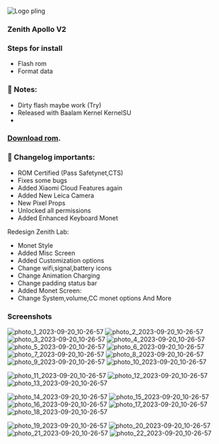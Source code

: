 ![Logo pling](https://github.com/MrrMiloa/Zenith-Apollo-V2/assets/119014113/ad1a6203-82e3-4fd3-9bdf-4d95bb88b079)
### Zenith Apollo V2

### Steps for install
- Flash rom
- Format data
### 🔖 Notes:
- Dirty flash maybe work (Try)
- Released with Baalam Kernel KernelSU
- 
### [Download rom]([https://devuploads.com/xd8po6js96gg](https://devuploads.com/6hoscsk24857)https://devuploads.com/6hoscsk24857).

### 📖 Changelog importants:
- ROM Certified (Pass Safetynet,CTS)
- Fixes some bugs
- Added Xiaomi Cloud Features again 
- Added New Leica Camera
- New Pixel Props
- Unlocked all permissions
- Added Enhanced Keyboard Monet 

Redesign Zenith Lab:
- Monet Style
- Added Misc Screen
- Added Customization options
- Change wifi,signal,battery icons
- Change Animation Charging
- Change padding status bar
- Added Monet Screen:
- Change System,volume,CC monet options
And More

### Screenshots
![photo_1_2023-09-20_10-26-57](https://github.com/MrrMiloa/Zenith-Apollo-V2/assets/119014113/7e202995-1435-4911-8ec0-d4105a3176fb)
![photo_2_2023-09-20_10-26-57](https://github.com/MrrMiloa/Zenith-Apollo-V2/assets/119014113/1ce4ea55-07e9-4476-8942-66e0456edff6)
![photo_3_2023-09-20_10-26-57](https://github.com/MrrMiloa/Zenith-Apollo-V2/assets/119014113/66a47016-ecc9-4fc9-9834-cb1a44385652)
![photo_4_2023-09-20_10-26-57](https://github.com/MrrMiloa/Zenith-Apollo-V2/assets/119014113/5024f06c-f172-491e-ae43-0b21c0280622)
![photo_5_2023-09-20_10-26-57](https://github.com/MrrMiloa/Zenith-Apollo-V2/assets/119014113/ce0c181a-2158-4688-9936-7c27e68620fb)
![photo_6_2023-09-20_10-26-57](https://github.com/MrrMiloa/Zenith-Apollo-V2/assets/119014113/7af5ce52-c6de-48ad-b036-fd5cf41b72d7)
![photo_7_2023-09-20_10-26-57](https://github.com/MrrMiloa/Zenith-Apollo-V2/assets/119014113/5bd566ce-0c0e-4d66-820d-03abf945ba86)
![photo_8_2023-09-20_10-26-57](https://github.com/MrrMiloa/Zenith-Apollo-V2/assets/119014113/f7e6f6ea-a972-473f-98f2-dd71f6938368)
![photo_9_2023-09-20_10-26-57](https://github.com/MrrMiloa/Zenith-Apollo-V2/assets/119014113/e1a168e0-778d-4f9c-8880-970f7ed86528)
![photo_10_2023-09-20_10-26-57](https://github.com/MrrMiloa/Zenith-Apollo-V2/assets/119014113/adb8f6bb-618c-40b1-8f03-d39b3d16af04)

![photo_11_2023-09-20_10-26-57](https://github.com/MrrMiloa/Zenith-Apollo-V2/assets/119014113/f54d2a01-9e41-405f-82ea-3ad80a33f7a3)
![photo_12_2023-09-20_10-26-57](https://github.com/MrrMiloa/Zenith-Apollo-V2/assets/119014113/ae2b96bf-89e8-4a75-b43f-497a55886b49)
![photo_13_2023-09-20_10-26-57](https://github.com/MrrMiloa/Zenith-Apollo-V2/assets/119014113/112d11b5-469a-4608-ae7f-0450cdf40bf9)

![photo_14_2023-09-20_10-26-57](https://github.com/MrrMiloa/Zenith-Apollo-V2/assets/119014113/5444dc19-42da-443b-a74b-825af5ad0adb)
![photo_15_2023-09-20_10-26-57](https://github.com/MrrMiloa/Zenith-Apollo-V2/assets/119014113/24276bd2-1387-4063-af2a-4b46fa3da7fc)
![photo_16_2023-09-20_10-26-57](https://github.com/MrrMiloa/Zenith-Apollo-V2/assets/119014113/cacc25eb-90de-499f-86db-ae94a370bea9)
![photo_17_2023-09-20_10-26-57](https://github.com/MrrMiloa/Zenith-Apollo-V2/assets/119014113/9be83dff-fc5d-4503-a354-dbac124897b6)
![photo_18_2023-09-20_10-26-57](https://github.com/MrrMiloa/Zenith-Apollo-V2/assets/119014113/eba91d05-c797-488d-8b0a-17db8ee4787f)

  ![photo_19_2023-09-20_10-26-57](https://github.com/MrrMiloa/Zenith-Apollo-V2/assets/119014113/58698b49-5eef-427a-93c1-e436975355d7)
![photo_20_2023-09-20_10-26-57](https://github.com/MrrMiloa/Zenith-Apollo-V2/assets/119014113/88f310fc-5be4-4fd9-89c8-a4ec5037cd0a)
![photo_21_2023-09-20_10-26-57](https://github.com/MrrMiloa/Zenith-Apollo-V2/assets/119014113/5b3dc05c-47ef-443c-8103-2cb91a0e1a47)
![photo_22_2023-09-20_10-26-57](https://github.com/MrrMiloa/Zenith-Apollo-V2/assets/119014113/86a6f434-67b7-4fb4-b2b4-a37862a8a7cc)
